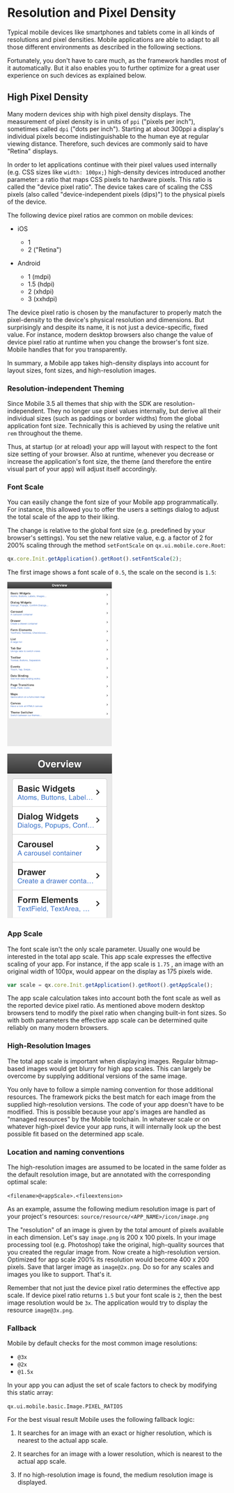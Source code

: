 # Resolution and Pixel Density

Typical mobile devices like smartphones and tablets come in all kinds of
resolutions and pixel densities. Mobile applications are able to adapt to all
those different environments as described in the following sections.

Fortunately, you don't have to care much, as the framework handles most of it
automatically. But it also enables you to further optimize for a great user
experience on such devices as explained below.

## High Pixel Density

Many modern devices ship with high pixel density displays. The measurement of
pixel density is in units of `ppi` ("pixels per inch"), sometimes called `dpi`
("dots per inch"). Starting at about 300ppi a display's individual pixels become
indistinguishable to the human eye at regular viewing distance. Therefore, such
devices are commonly said to have "Retina" displays.

In order to let applications continue with their pixel values used internally
(e.g. CSS sizes like `width: 100px;`) high-density devices introduced another
parameter: a ratio that maps CSS pixels to hardware pixels. This ratio is called
the "device pixel ratio". The device takes care of scaling the CSS pixels (also
called "device-independent pixels (dips)") to the physical pixels of the device.

The following device pixel ratios are common on mobile devices:

- iOS

  - 1
  - 2 ("Retina")

- Android
  - 1 (mdpi)
  - 1.5 (hdpi)
  - 2 (xhdpi)
  - 3 (xxhdpi)

The device pixel ratio is chosen by the manufacturer to properly match the
pixel-density to the device's physical resolution and dimensions. But
surprisingly and despite its name, it is not just a device-specific, fixed
value. For instance, modern desktop browsers also change the value of device
pixel ratio at runtime when you change the browser's font size. Mobile handles
that for you transparently.

In summary, a Mobile app takes high-density displays into account for layout
sizes, font sizes, and high-resolution images.

### Resolution-independent Theming

Since Mobile 3.5 all themes that ship with the SDK are resolution-independent.
They no longer use pixel values internally, but derive all their individual
sizes (such as paddings or border widths) from the global application font size.
Technically this is achieved by using the relative unit `rem` throughout the
theme.

Thus, at startup (or at reload) your app will layout with respect to the font
size setting of your browser. Also at runtime, whenever you decrease or increase
the application's font size, the theme (and therefore the entire visual part of
your app) will adjust itself accordingly.

### Font Scale

You can easily change the font size of your Mobile app programmatically. For
instance, this allowed you to offer the users a settings dialog to adjust the
total scale of the app to their liking.

The change is relative to the global font size (e.g. predefined by your
browser's settings). You set the new relative value, e.g. a factor of 2 for 200%
scaling through the method `setFontScale` on `qx.ui.mobile.core.Root`:

```javascript
qx.core.Init.getApplication().getRoot().setFontScale(2);
```

The first image shows a font scale of `0.5`, the scale on the second is `1.5`:

![image](resolution-50.png)

![image](resolution-150.png)

### App Scale

The font scale isn't the only scale parameter. Usually one would be interested
in the total app scale. This app scale expresses the effective scaling of your
app. For instance, if the app scale is `1.75` , an image with an original width
of 100px, would appear on the display as 175 pixels wide.

```javascript
var scale = qx.core.Init.getApplication().getRoot().getAppScale();
```

The app scale calculation takes into account both the font scale as well as the
reported device pixel ratio. As mentioned above modern desktop browsers tend to
modify the pixel ratio when changing built-in font sizes. So with both
parameters the effective app scale can be determined quite reliably on many
modern browsers.

### High-Resolution Images

The total app scale is important when displaying images. Regular bitmap-based
images would get blurry for high app scales. This can largely be overcome by
supplying additional versions of the same image.

You only have to follow a simple naming convention for those additional
resources. The framework picks the best match for each image from the supplied
high-resolution versions. The code of your app doesn't have to be modified. This
is possible because your app's images are handled as "managed resources" by the
Mobile toolchain. In whatever scale or on whatever high-pixel device your app
runs, it will internally look up the best possible fit based on the determined
app scale.

### Location and naming conventions

The high-resolution images are assumed to be located in the same folder as the
default resolution image, but are annotated with the corresponding optimal
scale:

`<filename>@<appScale>.<fileextension>`

As an example, assume the following medium resolution image is part of your
project's resources: `source/resource/<APP_NAME>/icon/image.png`

The "resolution" of an image is given by the total amount of pixels available in
each dimension. Let's say `image.png` is 200 x 100 pixels. In your image
processing tool (e.g. Photoshop) take the original, high-quality sources that
you created the regular image from. Now create a high-resolution version.
Optimized for app scale 200% its resolution would become 400 x 200 pixels. Save
that larger image as `image@2x.png`. Do so for any scales and images you like to
support. That's it.

Remember that not just the device pixel ratio determines the effective app
scale. If device pixel ratio returns `1.5` but your font scale is `2`, then the
best image resolution would be `3x`. The application would try to display the
resource `image@3x.png`.

### Fallback

Mobile by default checks for the most common image resolutions:

- `@3x`
- `@2x`
- `@1.5x`

In your app you can adjust the set of scale factors to check by modifying this
static array:

`qx.ui.mobile.basic.Image.PIXEL_RATIOS`

For the best visual result Mobile uses the following fallback logic:

1.  It searches for an image with an exact or higher resolution, which is
    nearest to the actual app scale.

2.  It searches for an image with a lower resolution, which is nearest to the
    actual app scale.

3.  If no high-resolution image is found, the medium resolution image is
    displayed.
